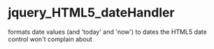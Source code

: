 # jquery_HTML5_dateHandler
formats date values (and 'today' and 'now') to dates the HTML5 date control won't complain about
